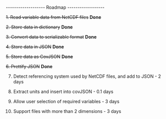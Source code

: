 ------------------- Roadmap ------------------

~~1. Read variable data from NetCDF files~~ <b>Done</b>

~~2. Store data in dictionary~~ <b>Done</b>

~~3. Convert data to serializable format~~ <b>Done</b>

~~4. Store data in JSON~~ <b>Done</b>

~~5. Store data as CovJSON~~ <b>Done</b>

~~6. Prettify JSON~~ <b>Done</b>

7. Detect referencing system used by NetCDF files, and add to JSON - 2 days

8. Extract units and insert into covJSON - 0.1 days

9. Allow user selection of required variables - 3 days

10. Support files with more than 2 dimensions - 3 days 



